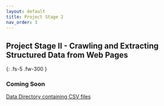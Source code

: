 ```yaml
---
layout: default
title: Project Stage 2
nav_order: 3
---
```


## Project Stage II - Crawling and Extracting Structured Data from Web Pages
{: .fs-5 .fw-300 }

### Coming Soon
[Data Directory containing CSV files](https://github.com/Rohit--Sharma/CS839_DataScience/blob/master/Part2-WebCrawling/data/)
